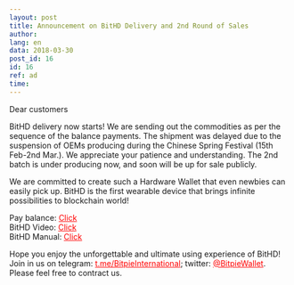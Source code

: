 ```yaml
---
layout: post
title: Announcement on BitHD Delivery and 2nd Round of Sales
author: 
lang: en
data: 2018-03-30
post_id: 16
id: 16
ref: ad
time: 
---
```



Dear customers

BitHD delivery now starts! We are sending out the commodities as per the sequence of the balance payments. The shipment was delayed due to the suspension of OEMs producing during the Chinese Spring Festival (15th Feb-2nd Mar.). We appreciate your patience and understanding. The 2nd batch is under producing now, and soon will be up for sale publicly. 


We are committed to create such a Hardware Wallet that even newbies can easily pick up. BitHD is the first wearable device that brings infinite possibilities to blockchain world!


Pay balance: <a href="http://docs.bitpie.com/zh_CN/latest/piestore/index.html" target="_blank" style="color:red">Click</a><br/>
BitHD Video: <a href="http://v.youku.com/v_show/id_XMzQ2ODEwMTUwNA==.html" target="_blank" style="color:red">Click</a><br/>
BitHD Manual: <a href="http://docs.bithd.com" target="_blank" style="color:red">Click</a>


Hope you enjoy the unforgettable and ultimate using experience of BitHD! 
Join in us on telegram: <a href="https://t.me/BitpieInternational" target="_blank" style="color:red">t.me/BitpieInternational</a>; twitter: <a href="https://twitter.com/BitpieWallet" target="_blank" style="color:red">@BitpieWallet</a>. Please feel free to contract us.


